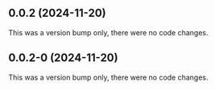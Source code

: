 ## 0.0.2 (2024-11-20)

This was a version bump only, there were no code changes.

## 0.0.2-0 (2024-11-20)

This was a version bump only, there were no code changes.
